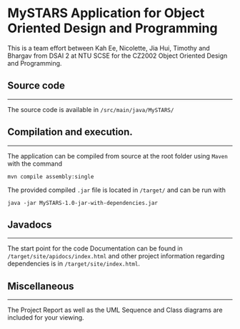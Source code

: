 # MySTARS Application for Object Oriented Design and Programming

This is a team effort between Kah Ee, Nicolette, Jia Hui, Timothy and Bhargav from DSAI 2 at NTU SCSE for the CZ2002 Object Oriented Design and Programming.

## Source code
---
The source code is available in `/src/main/java/MySTARS/`

## Compilation and execution.
---

The application can be compiled from source at the root folder using `Maven` with the command

```
mvn compile assembly:single
```

The provided compiled `.jar` file is located in `/target/` and can be run with 

```
java -jar MySTARS-1.0-jar-with-dependencies.jar
```

## Javadocs
---
The start point for the code Documentation can be found in `/target/site/apidocs/index.html` and other project information regarding dependencies is in `/target/site/index.html`.

## Miscellaneous
---

The Project Report as well as the UML Sequence and Class diagrams are included for your viewing.